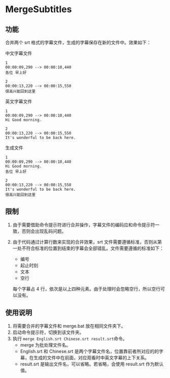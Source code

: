 # MergeSubtitles

## 功能

合并两个 srt 格式的字幕文件，生成的字幕保存在新的文件中。效果如下：

中文字幕文件

```
1
00:00:09,290 --> 00:00:10,440
各位 早上好

2
00:00:13,220 --> 00:00:15,550
很高兴能回到这里

```

英文字幕文件

```
1
00:00:09,290 --> 00:00:10,440
Hi Good morning.

2
00:00:13,220 --> 00:00:15,550
It's wonderful to be back here.

```

生成文件

```
1
00:00:09,290 --> 00:00:10,440
Hi Good morning.
各位 早上好

2
00:00:13,220 --> 00:00:15,550
It's wonderful to be back here.
很高兴能回到这里

```

## 限制

1. 由于需要借助命令提示符进行合并操作，字幕文件的编码应和命令提示符一致，否则会出现乱码问题。
2. 由于代码通过计算行数来实现的合并效果，srt 文件需要遵循标准，否则从第一处不符合标准的位置到结束的字幕会全部错乱。文件需要遵循的标准如下：

    - 编号
    - 起止时刻
    - 文本
    - 空行

    每个字幕占 4 行，依次是以上四种元素。由于处理时会忽略空行，所以空行可以没有。

## 使用说明

1. 将需要合并的字幕文件和 merge.bat 放在相同文件夹下。
2. 启动命令提示符，切换到该文件夹。
3. 执行 `merge English.srt Chinese.srt result.srt`命令。
    - merge 为批处理文件名。
    - English.srt 和 Chinese.srt 是两个字幕文件名，位置靠前者所对应的的字幕，在生成的文件中在前面，对应观看时中英文字幕的上下关系。
    - result.srt 是输出文件名，可以省略。若省略，会使用 result.srt 作为默认值。
